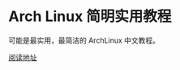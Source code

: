 # Arch Linux 简明实用教程

可能是最实用，最简洁的 ArchLinux 中文教程。

[阅读地址](https://kagarinokiriestudio.github.io/ArchLinuxTutorial/#/)
